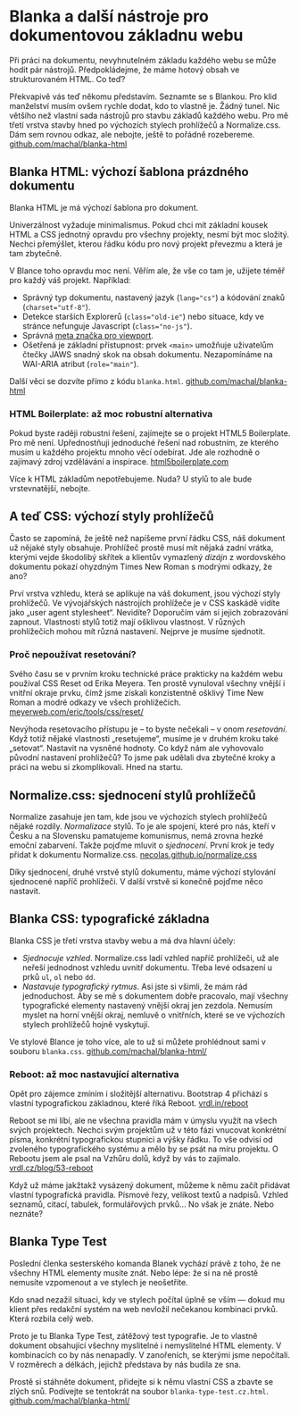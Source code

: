 # Blanka a další nástroje pro dokumentovou základnu webu

Při práci na dokumentu, nevyhnutelném základu každého webu se může hodit pár nástrojů. Předpokládejme, že máme hotový obsah ve strukturovaném HTML. Co teď?

Překvapivě vás teď někomu představím. Seznamte se s Blankou. Pro klid manželství musím ovšem rychle dodat, kdo to vlastně je. Žádný tunel. Nic většího než vlastní sada nástrojů pro stavbu základů každého webu. Pro mě třetí vrstva stavby hned po výchozích stylech prohlížečů a Normalize.css. Dám sem rovnou odkaz, ale nebojte, ještě to pořádně rozebereme. [github.com/machal/blanka-html](https://github.com/machal/blanka-html)

## Blanka HTML: výchozí šablona prázdného dokumentu

Blanka HTML je má výchozí šablona pro dokument.

Univerzálnost vyžaduje minimalismus. Pokud chci mít základní kousek HTML a CSS jednotný opravdu pro všechny projekty, nesmí být moc složitý. Nechci přemýšlet, kterou řádku kódu pro nový projekt převezmu a která je tam zbytečně. 

V Blance toho opravdu moc není. Věřím ale, že vše co tam je, užijete téměř pro každý váš projekt. Například:

- Správný typ dokumentu, nastavený jazyk (`lang="cs"`) a kódování znaků (`charset="utf-8"`).
- Detekce starších Explorerů (`class="old-ie"`) nebo situace, kdy ve stránce nefunguje Javascript (`class="no-js"`).
- Správná [meta značka pro viewport](viewport-meta.md).
- Ošetřená je základní přístupnost: prvek `<main>` umožňuje uživatelům čtečky JAWS snadný skok na obsah dokumentu. Nezapomínáme na WAI-ARIA atribut (`role="main"`). 

Další věci se dozvíte přímo z kódu `blanka.html`. [github.com/machal/blanka-html](https://github.com/machal/blanka-html/blob/master/blanka.html)

### HTML Boilerplate: až moc robustní alternativa

Pokud byste raději robustní řešení, zajímejte se o projekt HTML5 Boilerplate. Pro mě není. Upřednostňuji jednoduché řešení nad robustním, ze kterého musím u každého projektu mnoho věcí odebírat. Jde ale rozhodně o zajímavý zdroj vzdělávání a inspirace. [html5boilerplate.com](https://html5boilerplate.com)

Více k HTML základům nepotřebujeme. Nuda? U stylů to ale bude vrstevnatější, nebojte.

## A teď CSS: výchozí styly prohlížečů

Často se zapomíná, že ještě než napíšeme první řádku CSS, náš dokument už nějaké styly obsahuje. Prohlížeč prostě musí mít nějaká zadní vrátka, kterými vejde škodolibý skřítek a klientův vymazlený *dizájn* z wordovského dokumentu pokazí ohyzdným Times New Roman s modrými odkazy, že ano? 

Prví vrstva vzhledu, která se aplikuje na váš dokument, jsou výchozí styly prohlížečů. Ve vývojářských nástrojích prohlížeče je v CSS kaskádě vidíte jako „user agent stylesheet“. Nevidíte? Doporučím vám si jejich zobrazování zapnout. Vlastnosti stylů totiž mají ošklivou vlastnost. V různých prohlížečích mohou mít různá nastavení. Nejprve je musíme sjednotit.

### Proč nepoužívat resetování?

Svého času se v prvním kroku technické práce prakticky na každém webu používal CSS Reset od Erika Meyera. Ten prostě vynuloval všechny vnější i vnitřní okraje prvku, čímž jsme získali konzistentně ošklivý Time New Roman a modré odkazy ve všech prohlížečích. [meyerweb.com/eric/tools/css/reset/](http://meyerweb.com/eric/tools/css/reset/)

Nevýhoda resetovacího přístupu je – to byste nečekali – v onom *resetování*. Když totiž nějaké vlastnosti „resetujeme“, musíme je v druhém kroku také „setovat“. Nastavit na vysněné hodnoty. Co když nám ale vyhovovalo původní nastavení prohlížečů? To jsme pak udělali dva zbytečné kroky a práci na webu si zkomplikovali. Hned na startu.

## Normalize.css: sjednocení stylů prohlížečů

Normalize zasahuje jen tam, kde jsou ve výchozích stylech prohlížečů nějaké rozdíly. *Normalizace* stylů. To je ale spojení, které pro nás, kteří v Česku a na Slovensku pamatujeme komunismus, nemá zrovna hezké emoční zabarvení. Takže pojďme mluvit o *sjednocení*. První krok je tedy přidat k dokumentu Normalize.css. [necolas.github.io/normalize.css](https://necolas.github.io/normalize.css/)

Díky sjednocení, druhé vrstvě stylů dokumentu, máme výchozí stylování sjednocené napříč prohlížeči. V další vrstvě si konečně pojďme něco nastavit.

## Blanka CSS: typografické základna

Blanka CSS je třetí vrstva stavby webu a má dva hlavní účely:

- *Sjednocuje vzhled*. Normalize.css ladí vzhled napříč prohlížeči, už ale neřeší jednodnost vzhledu uvnitř dokumentu. Třeba levé odsazení u prků `ul`, `ol` nebo `dd`. 
- *Nastavuje typografický rytmus*. Asi jste si všimli, že mám rád jednoduchost. Aby se mě s dokumentem dobře pracovalo, mají všechny typografické elementy nastavený vnější okraj jen zezdola. Nemusím myslet na horní vnější okraj, nemluvě o vnitřních, které se ve výchozích stylech prohlížečů hojně vyskytují. 

Ve stylové Blance je toho více, ale to už si můžete prohlédnout sami v souboru `blanka.css`. [github.com/machal/blanka-html/](https://github.com/machal/blanka-html/blob/master/blanka.css)

### Reboot: až moc nastavující alternativa

Opět pro zájemce zmíním i složitější alternativu. Bootstrap 4 přichází s vlastní typografickou základnou, které říká Reboot. [vrdl.in/reboot](https://v4-alpha.getbootstrap.com/content/reboot/)

Reboot se mi líbí, ale ne všechna pravidla mám v úmyslu využít na všech svých projektech. Nechci svým projektům už v této fázi vnucovat konkrétní písma, konkrétní typografickou stupnici a výšky řádku. To vše odvisí od zvoleného typografického systému a mělo by se psát na míru projektu. O Rebootu jsem ale psal na Vzhůru dolů, když by vás to zajímalo. [vrdl.cz/blog/53-reboot](http://www.vzhurudolu.cz/blog/53-reboot)

Když už máme jakžtakž vysázený dokument, můžeme k němu začít přidávat vlastní typografická pravidla. Písmové řezy, velikost textů a nadpisů. Vzhled seznamů, citací, tabulek, formulářových prvků… No však je znáte. Nebo neznáte?

## Blanka Type Test

Poslední členka sesterského komanda Blanek vychází právě z toho, že ne všechny HTML elementy musíte znát. Nebo lépe: že si na ně prostě nemusíte vzpomenout a ve stylech je neošetříte.

Kdo snad nezažil situaci, kdy ve stylech počítal úplně se vším — dokud mu klient přes redakční systém na web nevložil nečekanou kombinaci prvků. Která rozbila celý web.

Proto je tu Blanka Type Test, zátěžový test typografie. Je to vlastně dokument obsahující všechny myslitelné i nemyslitelné HTML elementy. V kombinacích co by nás nenapadly. V zanořeních, se kterými jsme nepočítali. V rozměrech a délkách, jejichž představa by nás budila ze sna.

Prostě si stáhněte dokument, přidejte si k němu vlastní CSS a zbavte se zlých snů. Podívejte se tentokrát na soubor `blanka-type-test.cz.html`. [github.com/machal/blanka-html/](https://github.com/machal/blanka-html/blob/master/blanka-type-test.cz.html)


